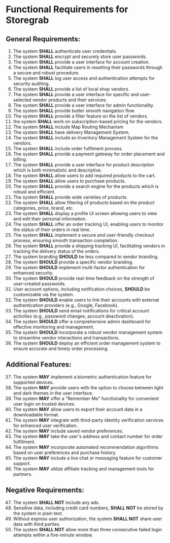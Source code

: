 # Functional Requirements for Storegrab

## General Requirements:

1. The system **SHALL** authenticate user credentials.
2. The system **SHALL** encrypt and securely store user passwords.
3. The system **SHALL** provide a user interface for account creation.
4. The system **SHALL** facilitate users in resetting their passwords through a secure and robust procedure.
5. The system **SHALL** log user access and authentication attempts for security auditing.
6. The system **SHALL** provide a list of local shop vendors.
7. The system **SHALL** provide a user interface for specific and user-selected vendor products and their services.
8. The system **SHALL** provide a user interface for admin functionality.
9. The system **SHALL** provide butter smooth navigation flow.
10. The system **SHALL** provide a filter feature on the list of vendors.
11. the system **SHALL** work on subscription-based pricing for the vendors.
12. The system **SHALL** include Map Routing Mechanism
13. The system **SHALL** have delivery Management System.
14. The system **SHALL** include an Inventory Management System for the vendors.
15. The system **SHALL** include order fulfilment process.
16. The system **SHALL** provide a payment gateway for order placement and billing.
17. The system **SHALL** provide a user interface for product description which is both minimalistic and descriptive.
18. The system **SHALL** allow users to add required products to the cart.
19. The system **SHALL** allow users to purchase products.
20. The system **SHALL** provide a search engine for the products which is robust and efficient.
21. The system **SHALL** provide wide varieties of products.
22. The system **SHALL** allow filtering of products based on the product categories, price, brand, etc.
23. The system **SHALL** display a profile UI screen allowing users to view and edit their personal information.
24. The system **SHALL** offer an order tracking UI, enabling users to monitor the status of their orders in real time.
25. The system **SHALL** implement a secure and user-friendly checkout process, ensuring smooth transaction completion.
26. The system **SHALL** provide a shipping tracking UI, facilitating vendors in tracking the delivery status of the orders.
27. The system branding **SHOULD** be less compared to vendor branding.
28. The system **SHOULD** provide a specific vendor branding.
29. The system **SHOULD** implement multi-factor authentication for enhanced security.
30. The system **SHOULD** provide real-time feedback on the strength of user-created passwords.
31. User account options, including notification choices, **SHOULD** be customizable via the system.
32. The system **SHOULD** enable users to link their accounts with external authentication providers (e.g., Google, Facebook).
33. The system **SHOULD** send email notifications for critical account activities (e.g., password changes, account deactivation).
34. The system **SHOULD** offer a comprehensive admin dashboard for effective monitoring and management.
35. The system **SHOULD** incorporate a robust vendor management system to streamline vendor interactions and transactions.
36. The system **SHOULD** deploy an efficient order management system to ensure accurate and timely order processing.

## Additional Features:

37. The system **MAY** implement a biometric authentication feature for supported devices.
38. The system **MAY** provide users with the option to choose between light and dark themes in the user interface.
39. The system **MAY** offer a "Remember Me" functionality for convenient user login on trusted devices.
40. The system **MAY** allow users to export their account data in a downloadable format.
41. The system **MAY** integrate with third-party identity verification services for enhanced user verification.
42. The system **MAY** include saved vendor preferences.
43. The system **MAY** take the user's address and contact number for order fulfillment.
44. The system **MAY** incorporate automated recommendation algorithms based on user preferences and purchase history.
45. The system **MAY** include a live chat or messaging feature for customer support.
46. The system **MAY** utilize affiliate tracking and management tools for partners.

## Negative Requirements:

47. The system **SHALL NOT** include any ads.
48. Sensitive data, including credit card numbers, **SHALL NOT** be stored by the system in plain text.
49. Without express user authorization, the system **SHALL NOT** share user data with third parties.
50. The system **SHALL NOT** allow more than three consecutive failed login attempts within a five-minute window.
